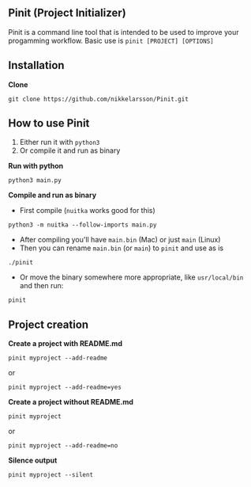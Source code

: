## Pinit (Project Initializer)
Pinit is a command line tool that is intended to be used to improve your progamming workflow.
Basic use is `pinit [PROJECT] [OPTIONS]`

## Installation
**Clone**
```
git clone https://github.com/nikkelarsson/Pinit.git
```

## How to use Pinit
1. Either run it with `python3`
2. Or compile it and run as binary

**Run with python**
```
python3 main.py
```

**Compile and run as binary**
* First compile (`nuitka` works good for this)
```
python3 -m nuitka --follow-imports main.py
```

* After compiling you'll have `main.bin` (Mac) or just `main` (Linux)
* Then you can rename `main.bin` (or `main`) to `pinit` and use as is
```
./pinit
```

* Or move the binary somewhere more appropriate, like `usr/local/bin` and then run:
```
pinit
```

## Project creation
**Create a project with README.md**
```
pinit myproject --add-readme
```
or
```
pinit myproject --add-readme=yes
```

**Create a project without README.md**
```
pinit myproject
```
or
```
pinit myproject --add-readme=no
```

**Silence output**
```
pinit myproject --silent
```
